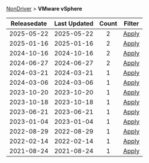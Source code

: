 
[NonDriver](/README.md)  >  **VMware vSphere**



| Releasedate | Last Updated |  Count | Filter | 
|---|:-------:|:-------:|:----:| 
| 2025-05-22 | 2025-05-22|   2 |  [Apply](/index/NonDriver/VMware_vSphere/2025-05-22.md) |
| 2025-01-16 | 2025-01-16|   2 |  [Apply](/index/NonDriver/VMware_vSphere/2025-01-16.md) |
| 2024-10-16 | 2024-10-16|   2 |  [Apply](/index/NonDriver/VMware_vSphere/2024-10-16.md) |
| 2024-06-27 | 2024-06-27|   2 |  [Apply](/index/NonDriver/VMware_vSphere/2024-06-27.md) |
| 2024-03-21 | 2024-03-21|   1 |  [Apply](/index/NonDriver/VMware_vSphere/2024-03-21.md) |
| 2024-03-06 | 2024-03-06|   1 |  [Apply](/index/NonDriver/VMware_vSphere/2024-03-06.md) |
| 2023-10-20 | 2023-10-20|   1 |  [Apply](/index/NonDriver/VMware_vSphere/2023-10-20.md) |
| 2023-10-18 | 2023-10-18|   1 |  [Apply](/index/NonDriver/VMware_vSphere/2023-10-18.md) |
| 2023-06-21 | 2023-06-21|   1 |  [Apply](/index/NonDriver/VMware_vSphere/2023-06-21.md) |
| 2023-01-04 | 2023-01-04|   1 |  [Apply](/index/NonDriver/VMware_vSphere/2023-01-04.md) |
| 2022-08-29 | 2022-08-29|   1 |  [Apply](/index/NonDriver/VMware_vSphere/2022-08-29.md) |
| 2022-02-14 | 2022-02-14|   1 |  [Apply](/index/NonDriver/VMware_vSphere/2022-02-14.md) |
| 2021-08-24 | 2021-08-24|   1 |  [Apply](/index/NonDriver/VMware_vSphere/2021-08-24.md) |
